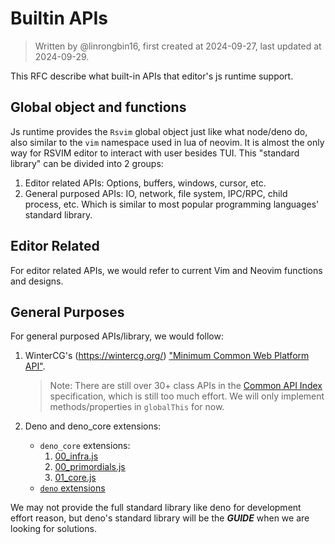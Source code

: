# Builtin APIs

> Written by @linrongbin16, first created at 2024-09-27, last updated at 2024-09-29.

This RFC describe what built-in APIs that editor's js runtime support.

## Global object and functions

Js runtime provides the `Rsvim` global object just like what node/deno do, also similar to the `vim` namespace used in lua of neovim. It is almost the only way for RSVIM editor to interact with user besides TUI. This "standard library" can be divided into 2 groups:

1. Editor related APIs: Options, buffers, windows, cursor, etc.
2. General purposed APIs: IO, network, file system, IPC/RPC, child process, etc. Which is similar to most popular programming languages' standard library.

## Editor Related

For editor related APIs, we would refer to current Vim and Neovim functions and designs.

## General Purposes

For general purposed APIs/library, we would follow:

1. WinterCG's (<https://wintercg.org/>) ["Minimum Common Web Platform API"](https://common-min-api.proposal.wintercg.org/).

   > Note: There are still over 30+ class APIs in the [Common API Index](https://common-min-api.proposal.wintercg.org/#api-index) specification, which is still too much effort. We will only implement methods/properties in `globalThis` for now.

2. Deno and deno_core extensions:

   - `deno_core` extensions:
     1. [00_infra.js](https://github.com/denoland/deno_core/blob/main/core/00_infra.js)
     2. [00_primordials.js](https://github.com/denoland/deno_core/blob/main/core/00_primordials.js)
     3. [01_core.js](https://github.com/denoland/deno_core/blob/main/core/01_core.js)
   - [`deno` extensions](https://github.com/denoland/deno/tree/main/ext)

We may not provide the full standard library like deno for development effort reason, but deno's standard library will be the _**GUIDE**_ when we are looking for solutions.
